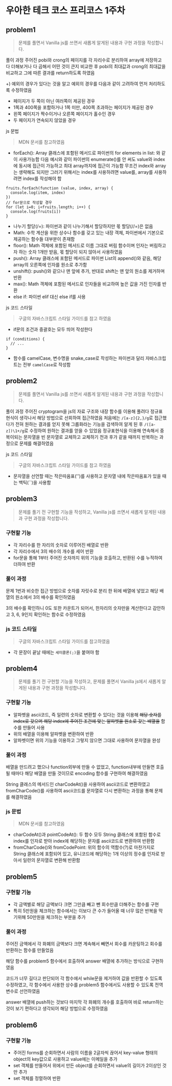 # 우아한 테크 코스 프리코스 1주차
## problem1
> 문제를 풀면서 Vanilla js를 쓰면서 새롭게 알게된 내용과 구현 과정을 작성합니다.

풀이 과정
주어진 pobi와 crong의 페이지를 각 자리수로 분리하여 array에 저장하고
다 더해보거나 다 곱해서 어떤 것이 큰지 비교한 후
pobi의 최대값과 crong의 최대값을 비교하고 그에 따른 결과를 return하도록 하였음

+) 예외의 경우가 있다는 것을 알고 예외의 경우를 다음과 같이 고려하여 먼저 처리하도록 수정하였음
* 페이지가 두 쪽이 아닌 여러쪽이 제공된 경우
* 1쪽과 400쪽을 포함하거나 1쪽 미만, 400쪽 초과하는 페이지가 제공된 경우
* 왼쪽 페이지가 짝수이거나 오른쪽 페이지가 홀수인 경우
* 두 페이지가 연속되지 않았을 경우

js 문법
> MDN 문서를 참고하였음
* forEach(): Array 클래스에 포함된 메서드로 파이썬의 for elements in list: 와 같이 사용가능함
  다음 예시와 같이 파이썬의 enumerate()를 안 써도 value와 index에 동시에 접근이 가능하고 최대 array까지에 접근이 가능함
  무조건 index와 array는 생략해도 되지만 그러기 위해서는 index를 사용하려면 value를, array를 사용하려면 index를 작성해야 함
```
fruits.forEach(function (value, index, array) {
  console.log(item, index)
})
// for문으로 작성할 경우
for (let i=0; i<fruits.length; i++) {
  console.log(fruits[i])
}
```
* 나누기 할당(/=): 파이썬과 같이 나누기해서 할당하지만 몫 할당(//=)은 없음
* Math: 수학 계산을 위한 상수나 함수를 갖고 있는 내장 객체, 파이썬에서 기본으로 제공하는 함수들 대부분이 존재함
* floor(): Math 객체에 포함된 메서드로 이름 그대로 버림 함수이며 인자는 버림하고자 하는 숫자 1개만 받음, 몫 할당이 되지 않아서 사용하였음
* push(): Array 클래스에 포함된 메서드로 파이썬 List의 append()와 같음, 해당 array의 오른쪽에 인자를 원소로 추가함
* unshift(): push()와 같으나 맨 앞에 추가, 반대로 shift는 맨 앞의 원소를 제거하며 반환
* max(): Math 객체에 포함된 메서드로 인자들을 비교하여 높은 값을 가진 인자를 반환
* else if: 파이썬 elif 대신 else if를 사용

js 코드 스타일
> 구글의 자바스크립트 스타일 가이드를 참고 하였음
* if문의 조건과 중괄호는 모두 띄어 작성한다
```
if (conditions) {
  // ...
}
```
* 함수를 camelCase, 변수명을 snake_case로 작성하는 파이썬과 달리 자바스크립트는 전부 `camelCase`로 작성함

## problem2
> 문제를 풀면서 Vanilla js를 쓰면서 새롭게 알게된 내용과 구현 과정을 작성합니다.

풀이 과정
주어진 cryptogram을 js의 자료 구조와 내장 함수를 이용해 풀려다 정규표현식이 생각나서 해당 방법으로 선회하여 접근하였음
처음에는 `/[a-z]{2,}/g`로 접근했다가 전혀 원하는 결과를 얻지 못해 그룹화라는 기능을 검색하여 알게 된 후
`/([a-z])\1+/g`로 수정하여 원하는 결과를 얻을 수 있었음
정규표현식을 이용해 연속해서 중복이되는 문자열을 빈 문자열로 교체하고
교체하기 전과 후가 같을 때까지 반복하는 과정으로 문제를 해결하였음

js 코드 스타일
> 구글의 자바스크립트 스타일 가이드를 참고 하였음
* 문자열을 선언할 때는 작은따옴표('')를 사용하고 문자열 내에 작은따옴표가 있을 때는 백틱(``)을 사용함

## problem3

> 문제를 풀기 전 구현할 기능을 작성하고, Vanilla js를 쓰면서 새롭게 알게된 내용과 구현 과정을 작성합니다.

### 구현할 기능

* 각 자리수를 한 자리의 숫자로 이루어진 배열로 반환
* 각 자리수에서 3의 배수의 개수를 세어 반환
* for문을 통해 1부터 주어진 숫자까지 위의 기능을 호출하고, 반환된 수를 누적하여 더하여 반환

### 풀이 과정

문제 1번과 비슷한 접근 방법으로 숫자를 자릿수로 분리 한 뒤에 배열에 넣었고 해당 배열의 원소에서 3의 배수를 확인하였음

3의 배수를 확인하니 0도 또한 카운트가 되어서, 한자리의 숫자만을 계산한다고 감안하고 3, 6, 9인지 확인하는 함수로 수정하였음

### js 코드 스타일

> 구글의 자바스크립트 스타일 가이드를 참고하였음

* 각 문장이 끝날 때에는 `세미콜론(;)`을 붙여야 함



## problem4

> 문제를 풀기 전 구현할 기능을 작성하고, 문제를 풀면서 Vanilla js에서 새롭게 알게된 내용과 구현 과정을 작성합니다.

### 구현할 기능

* 알파벳을 ascii코드, 즉 일련의 숫자로 변환할 수 있다는 것을 이용해 ~~해당 숫자를 index로 갖으며 해당 index에 주어진 조건에 맞는 알파벳을 원소로 갖는 배열을~~ 함수를 만들어 사용
* 위의 배열을 이용해 알파벳을 변환하여 반환
* 알파벳이면 위의 기능을 이용하고 그렇지 않으면 그대로 사용하여 문자열을 완성

### 풀이 과정

배열을 만드려고 했으나 function외부에 만들 수 없었고, function내부에 만들면 호출 될 때마다 해당 배열을 만들 것이므로 encoding 함수를 구현하여 해결하였음

String 클래스의 메서드인 charCodeAt()을 사용하여 ascii코드로 변환하였고 fromCharCode()를 사용하여 ascii코드를 문자열로 다시 변환하는 과정을 통해 문제를 해결하였음

### js 문법

> MDN 문서를 참고하였음

* charCodeAt()과 pointCodeAt(): 두 함수 모두 String 클래스에 포함된 함수로 index를 인자로 받아 index에 해당하는 문자를 ascii코드로 변환하여 반환함
* fromCharCode()와 fromCodePoint: 위의 함수의 역함수(?)로 마찬가지로 String 클래스에 포함되어 있고, 유니코드에 해당하는 1개 이상의 정수를 인자로 받아서 일련의 문자열로 변환해 반환함



## problem5

### 구현할 기능

* 각 금액별로 해당 금액보다 크면 그만큼 빼고 뺀 회수만큼 더해주는 함수를 구현
* 특히 5만원을 체크하는 함수에서는 이보다 큰 수가 들어올 때 너무 많은 반복을 막기위해 50만원을 체크하는 부분을 추가

### 풀이 과정

주어진 금액에서 각 화폐의 금액보다 크면 계속해서 빼면서 회수를 카운팅하고 회수를 반환하는 함수를 만들었음

해당 함수를 problem5 함수에서 호출하여 answer 배열에 추가하는 방식으로 구현하였음

코드가 너무 길다고 판단되어 각 함수에서 while문을 제거하여 값을 반환할 수 있도록 수정하였고, 각 함수에서 사용한 상수를 problem5 함수에서도 사용할 수 있도록 전역변수로 선언하였음

answer 배열에 push하는 것보다 마지막 각 화폐의 개수를 호출하여 바로 return하는 것이 보기 편하다고 생각되어 해당 방법으로 수정하였음



## problem6

### 구현할 기능

* 주어진 forms를 순회하면서 사람의 이름을 2글자씩 끊어서 key-value 형태의 object의 key값으로 사용하고 value에는 이메일을 추가
* set 객체를 만들어서 위에서 만든 object를 순회하면서 value의 길이가 2이상인 것만 추가
* set 객체를 정렬하여 반환